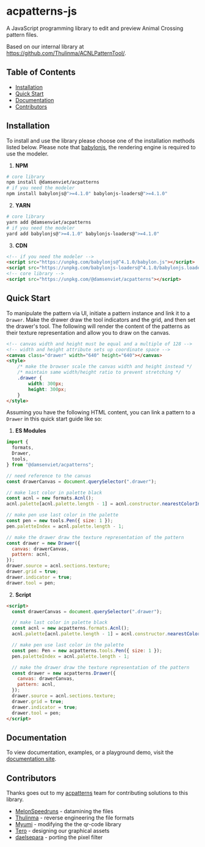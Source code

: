# acpatterns-js

A JavaScript programming library to edit and preview Animal Crossing pattern files.

Based on our internal library at https://github.com/Thulinma/ACNLPatternTool/.


## Table of Contents

- [Installation](#installation)
- [Quick Start](#quick-start)
- [Documentation](#documentation)
- [Contributors](#contributors)

## Installation

To install and use the library please choose one of the installation methods
listed below. Please note that [babylonjs](https://www.babylonjs.com/), the
rendering engine is required to use the modeler.

1. **NPM**

``` bash
# core library
npm install @damsenviet/acpatterns
# if you need the modeler
npm install babylonjs@">=4.1.0" babylonjs-loaders@">=4.1.0"
```

2. **YARN**

``` bash
# core library
yarn add @damsenviet/acpatterns
# if you need the modeler
yard add babylonjs@">=4.1.0" babylonjs-loaders@">=4.1.0"
```

3. **CDN**

``` html
<!-- if you need the modeler -->
<script src="https://unpkg.com/babylonjs@^4.1.0/babylon.js"></script>
<script src="https://unpkg.com/babylonjs-loaders@^4.1.0/babylonjs.loaders.min.js"></script>
<!-- core library -->
<script src="https://unpkg.com/@damsenviet/acpatterns"></script>
```


## Quick Start

To manipulate the pattern via UI, initiate a pattern instance and link it to
a `Drawer`. Make the drawer draw the tool indicators and the grid, and then set the
drawer's tool. The following will render the content of the patterns
as their texture representation and allow you to draw on the canvas.

``` html
<!-- canvas width and height must be equal and a multiple of 128 -->
<!-- width and height attribute sets up coordinate space -->
<canvas class="drawer" width="640" height="640"></canvas>
<style>
    /* make the browser scale the canvas width and height instead */
    /* maintain same width/height ratio to prevent stretching */
    .drawer {
        width: 300px;
        height: 300px;
    }
</style>
```

Assuming you have the following HTML content, you can link a pattern to a
`Drawer` in this quick start guide like so:

1. **ES Modules**

``` js
import {
  formats,
  Drawer,
  tools,
} from "@damsenviet/acpatterns";

// need reference to the canvas
const drawerCanvas = document.querySelector(".drawer");

// make last color in palette black
const acnl = new formats.Acnl();
acnl.palette[acnl.palette.length - 1] = acnl.constructor.nearestColorInColorSpace("black");

// make pen use last color in the palette
const pen = new tools.Pen({ size: 1 });
pen.paletteIndex = acnl.palette.length - 1;

// make the drawer draw the texture representation of the pattern
const drawer = new Drawer({
  canvas: drawerCanvas,
  pattern: acnl,
});
drawer.source = acnl.sections.texture;
drawer.grid = true;
drawer.indicator = true;
drawer.tool = pen;
```


2. **Script**

``` html
<script>
  const drawerCanvas = document.querySelector(".drawer");

  // make last color in palette black
  const acnl = new acpatterns.formats.Acnl();
  acnl.palette[acnl.palette.length - 1] = acnl.constructor.nearestColorInColorSpace("black");

  // make pen use last color in the palette
  const pen: Pen = new acpatterns.tools.Pen({ size: 1 });
  pen.paletteIndex = acnl.palette.length - 1;

  // make the drawer draw the texture representation of the pattern
  const drawer = new acpatterns.Drawer({
    canvas: drawerCanvas,
    pattern: acnl,
  });
  drawer.source = acnl.sections.texture;
  drawer.grid = true;
  drawer.indicator = true;
  drawer.tool = pen;
</script>
```

## Documentation

To view documentation, examples, or a playground demo, visit the [documentation site](https://damsenviet.github.io/acpatterns-js/).


## Contributors

Thanks goes out to my [acpatterns](https://acpatterns.com/) team for contributing solutions to this library.

- [MelonSpeedruns](https://twitter.com/MelonSpeedruns) - datamining the files
- [Thulinma](https://github.com/Thulinma) - reverse engineering the file formats
- [Myumi](https://github.com/myumi) - modifying the the qr-code library
- [Tero](https://tero.space/) - designing our graphical assets
- [daelsepara](https://github.com/daelsepara) - porting the pixel filter
